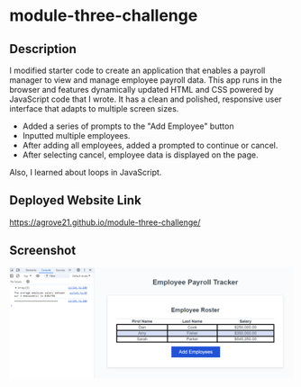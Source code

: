 # module-three-challenge

## Description
I modified starter code to create an application that enables a payroll manager to view and manage employee payroll data. This app runs in the browser and features dynamically updated HTML and CSS powered by JavaScript code that I wrote. It has a clean and polished, responsive user interface that adapts to multiple screen sizes.
-   Added a series of prompts to the "Add Employee" button
-   Inputted multiple employees.
-   After adding all employees, added a prompted to continue or cancel.
-   After selecting cancel, employee data is displayed on the page.

Also, I learned about loops in JavaScript.

## Deployed Website Link
https://agrove21.github.io/module-three-challenge/


## Screenshot
<img src="assets/Screenshot 2024-07-18 181109.png" width="800px">
